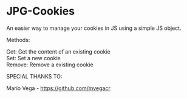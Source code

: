 JPG-Cookies
===========

An easier way to manage your cookies in JS using a simple JS object.


Methods:

Get: Get the content of an existing cookie <br />
Set: Set a new cookie <br />
Remove: Remove a existing cookie


SPECIAL THANKS TO: <br />

Mario Vega - https://github.com/mvegacr
